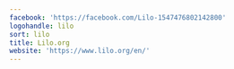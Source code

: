 ```yaml
---
facebook: 'https://facebook.com/Lilo-1547476802142800'
logohandle: lilo
sort: lilo
title: Lilo.org
website: 'https://www.lilo.org/en/'
---
```

